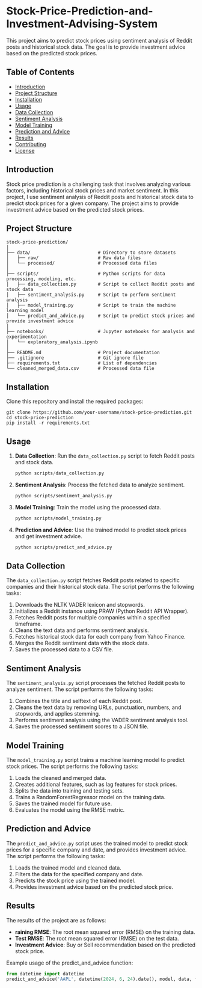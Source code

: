 # Stock-Price-Prediction-and-Investment-Advising-System

This project aims to predict stock prices using sentiment analysis of Reddit posts and historical stock data. The goal is to provide investment advice based on the predicted stock prices.

## Table of Contents

- [Introduction](#introduction)
- [Project Structure](#project-structure)
- [Installation](#installation)
- [Usage](#usage)
- [Data Collection](#data-collection)
- [Sentiment Analysis](#sentiment-analysis)
- [Model Training](#model-training)
- [Prediction and Advice](#prediction-and-advice)
- [Results](#results)
- [Contributing](#contributing)
- [License](#license)

## Introduction

Stock price prediction is a challenging task that involves analyzing various factors, including historical stock prices and market sentiment. In this project, I use sentiment analysis of Reddit posts and historical stock data to predict stock prices for a given company. The project aims to provide investment advice based on the predicted stock prices.

## Project Structure

```plaintext
stock-price-prediction/
│
├── data/                         # Directory to store datasets
│   ├── raw/                      # Raw data files
│   └── processed/                # Processed data files
│
├── scripts/                      # Python scripts for data processing, modeling, etc.
│   ├── data_collection.py        # Script to collect Reddit posts and stock data
│   ├── sentiment_analysis.py     # Script to perform sentiment analysis
│   ├── model_training.py         # Script to train the machine learning model
│   └── predict_and_advice.py     # Script to predict stock prices and provide investment advice
│
├── notebooks/                    # Jupyter notebooks for analysis and experimentation
│   └── exploratory_analysis.ipynb
│
├── README.md                     # Project documentation
├── .gitignore                    # Git ignore file
├── requirements.txt              # List of dependencies
└── cleaned_merged_data.csv       # Processed data file
```
## Installation

Clone this repository and install the required packages:

```git
git clone https://github.com/your-username/stock-price-prediction.git
cd stock-price-prediction
pip install -r requirements.txt
```
## Usage

1. **Data Collection**: Run the `data_collection.py` script to fetch Reddit posts and stock data.
 
   ```python
   python scripts/data_collection.py
   
2. **Sentiment Analysis**: Process the fetched data to analyze sentiment.
   
   ```bash
   python scripts/sentiment_analysis.py

3. **Model Training**: Train the model using the processed data.

   ```bash
   python scripts/model_training.py

4. **Prediction and Advice**: Use the trained model to predict stock prices and get investment advice.

   ```bash
   python scripts/predict_and_advice.py

## Data Collection

The `data_collection.py` script fetches Reddit posts related to specific companies and their historical stock data. The script performs the following tasks:

1. Downloads the NLTK VADER lexicon and stopwords.
2. Initializes a Reddit instance using PRAW (Python Reddit API Wrapper).
3. Fetches Reddit posts for multiple companies within a specified timeframe.
4. Cleans the text data and performs sentiment analysis.
5. Fetches historical stock data for each company from Yahoo Finance.
6. Merges the Reddit sentiment data with the stock data.
7. Saves the processed data to a CSV file.

## Sentiment Analysis

The `sentiment_analysis.py` script processes the fetched Reddit posts to analyze sentiment. The script performs the following tasks:

1. Combines the title and selftext of each Reddit post.
2. Cleans the text data by removing URLs, punctuation, numbers, and stopwords, and applies stemming.
3. Performs sentiment analysis using the VADER sentiment analysis tool.
4. Saves the processed sentiment scores to a JSON file.

## Model Training

The `model_training.py` script trains a machine learning model to predict stock prices. The script performs the following tasks:

1. Loads the cleaned and merged data.
2. Creates additional features, such as lag features for stock prices.
3. Splits the data into training and testing sets.
4. Trains a RandomForestRegressor model on the training data.
5. Saves the trained model for future use.
6. Evaluates the model using the RMSE metric.

## Prediction and Advice

The `predict_and_advice.py` script uses the trained model to predict stock prices for a specific company and date, and provides investment advice. The script performs the following tasks:

1. Loads the trained model and cleaned data.
2. Filters the data for the specified company and date.
3. Predicts the stock price using the trained model.
4. Provides investment advice based on the predicted stock price.

## Results

The results of the project are as follows:

- **raining RMSE**: The root mean squared error (RMSE) on the training data.
- **Test RMSE**: The root mean squared error (RMSE) on the test data.
- **Investment Advice**: Buy or Sell recommendation based on the predicted stock price.

Example usage of the predict_and_advice function:

```python
from datetime import datetime
predict_and_advice('AAPL', datetime(2024, 6, 24).date(), model, data, features)




